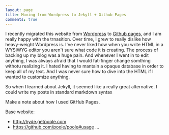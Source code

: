 ```yaml
---
layout: page
title: Moving from Wordpress to Jekyll + Github Pages
comments: true
---
```


I recently migrated this website from [Wordpress](http://wordpress.com) to [Github pages](http://pages.github.com/), and I am really happy with the trnasition. Over time, I grew to really dislike how heavy-weight Wordpress is. I've never liked how when you write HTML in a WYSIWYG editor you aren't sure what code it is creating. The process of backing up my blog was a huge pain. And whenever I went in to edit anything, I was always afraid that I would fat-finger change somthing withotu realizing it. I hated having to mantain a opaque database in order to keep all of my text. And I was never sure how to dive into the HTML if I wanted to customize anything.

So when I learned about Jekyll, it seemed like a really great alternative. I could write my posts in standard markdown syntax 

Make a note about how I used GitHub Pages.

Base website:

* http://hyde.getpoole.com
* https://github.com/poole/poole#usage
...
